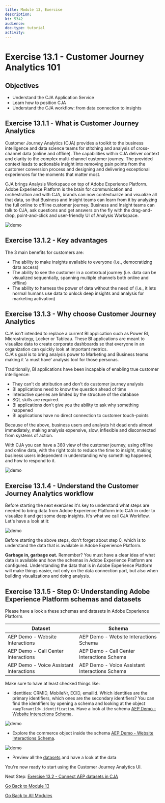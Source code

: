 ```yaml
---
title: Module 13, Exercise
description: 
kt: 5342
audience: 
doc-type: tutorial
activity: 
---
```


# Exercise 13.1 - Customer Journey Analytics 101

## Objectives

* Understand the CJA Application Service
* Learn how to position CJA
* Understand the CJA workflow: from data connection to insights

## Exercise 13.1.1 - What is Customer Journey Analytics

Customer Journey Analytics (CJA) provides a toolkit to the business intelligence and data science teams for stitching and analysis of cross-channel data (online and offline). The capabilities within CJA deliver context and clarity to the complex multi-channel customer journey. The provided context leads to actionable insight into removing pain points from the customer conversion process and designing and delivering exceptional experiences for the moments that matter most.

CJA brings Analysis Workspace on top of Adobe Experience Platform. Adobe Experience Platform is the brain for communication and orchestration and with CJA, brands can now contextualize and visualize all that data, so that Business and Insight teams can learn from it by analyzing the full online to offline customer journey. 
Business and Insight teams can talk to CJA, ask questions and get answers on the fly with the drag-and-drop, point-and-click and user-friendly UI of Analysis Workspace.

![demo](./images/cja-adv-analysis1.png)

## Exercise 13.1.2 - Key advantages

The 3 main benefits for customers are:

* The ability to make insights available to everyone (i.e., democratizing data access)
* The ability to see the customer in a contextual journey (i.e. data can be visualized sequentially, spanning multiple channels both online and offline)
* The ability to harness the power of data without the need of  (i.e., it lets normal humans use data to unlock deep insights and analysis for marketing activation)

## Exercise 13.1.3 - Why choose Customer Journey Analytics

CJA isn't intended to replace a current BI application such as Power BI, Microstrategy, Locker or Tableau. These BI applications are meant to visualize data to create corporate dashboards so that everyone in an organization can quickly look at important metrics.  
CJA's goal is to bring analysis power to Marketing and Business teams making it 'a must have' analysis tool for those personas.

Traditionally, BI applications have been incapable of enabling true customer intelligence:

* They can't do attribution and don't do customer journey analysis
* BI applications need to know the question ahead of time
* Interactive queries are limited by the structure of the database
* SQL skills are required.
* BI applications don't give you the ability to ask why something happened
* BI applications have no direct connection to customer touch-points

Because of the above, business users and analysts hit dead ends almost immediately, making analysis expensive, slow, inflexible and disconnected from systems of action.

With CJA you can have a 360 view of the customer journey, using offline and online data, with the right tools to reduce the time to insight, making business users independent in understanding why something happened, and how to respond to it.

![demo](./images/cja-use-case.png)

## Exercise 13.1.4 - Understand the Customer Journey Analytics workflow

Before starting the next exercises it's key to understand what steps are needed to bring data from Adobe Experience Platform into CJA in order to visualize it and get some deep insights. It's what we call CJA Workflow. Let's have a look at it:

![demo](./images/cja-work-flow.jpg)

Before starting the above steps, don't forget about step 0, which is to understand the data that is available in Adobe Experience Platform.

**Garbage in, garbage out.** Remember? You must have a clear idea of what data is available and how the schemas in Adobe Experience Platform are configured. Understanding the data that is in Adobe Experience Platform will make things easier, not only on the data connection part, but also when building visualizations and doing analysis.

## Exercise 13.1.5 - Step 0: Understanding Adobe Experience Platform schemas and datasets

Please have a look a these schemas and datasets in Adobe Experience Platform.

| Dataset         | Schema |
| ----------------- |-------------|
| AEP Demo - Website Interactions | AEP Demo - Website Interactions Schema |
| AEP Demo - Call Center Interactions | AEP Demo - Call Center Interactions Schema |
| AEP Demo - Voice Assistant Interactions| AEP Demo - Voice Assistant Interactions Schema |

Make sure to have at least checked things like:

* Identities: CRMID, MobileNr, ECID, emailId. Which identities are the primary identifiers, which ones are the secondary identifiers?
You can find the identifiers by opening a schema and looking at the object ``<aepTenantId>.identification``. Have a look at the schema [AEP Demo - Website Interactions Schema](https://platform.adobe.com/schema).

![demo](./images/identity.png)

* Explore the commerce object inside the schema [AEP Demo - Website Interactions Schema](https://platform.adobe.com/schema).

![demo](./images/commerce.png)

* Preview all the [datasets](https://platform.adobe.com/dataset/browse?limit=50&page=1&sortDescending=1&sortField=created) and have a look at the data

You're now ready to start using the Customer Journey Analytics UI.

Next Step: [Exercise 13.2 - Connect AEP datasets in CJA](./ex2.md)

[Go Back to Module 13](./customer-journey-analytics-build-a-dashboard.md)

[Go Back to All Modules](../../README.md)
